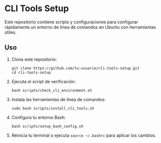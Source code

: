 # CLI Tools Setup

Este repositorio contiene scripts y configuraciones para configurar rápidamente un entorno de línea de comandos en Ubuntu con herramientas útiles.

## Uso

1. Clona este repositorio:
   ```
   git clone https://github.com/tu-usuario/cli-tools-setup.git
   cd cli-tools-setup
   ```

2. Ejecuta el script de verificación:
   ```
   bash scripts/check_cli_environment.sh
   ```

3. Instala las herramientas de línea de comandos:
   ```
   sudo bash scripts/install_cli_tools.sh
   ```

4. Configura tu entorno Bash:
   ```
   bash scripts/setup_bash_config.sh
   ```

5. Reinicia tu terminal o ejecuta `source ~/.bashrc` para aplicar los cambios.

